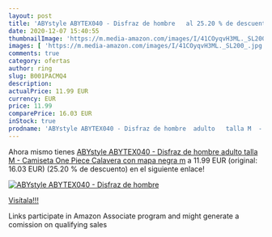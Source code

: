 ```yaml
---
layout: post
title: 'ABYstyle ABYTEX040 - Disfraz de hombre   al 25.20 % de descuento'
date: 2020-12-07 15:40:55
thumbnailImage: 'https://m.media-amazon.com/images/I/41COyqvH3ML._SL200_.jpg'
images: [ 'https://m.media-amazon.com/images/I/41COyqvH3ML._SL200_.jpg' ]
comments: true
category: ofertas
author: ring
slug: B001PACMQ4
description:
actualPrice: 11.99 EUR
currency: EUR
price: 11.99
comparePrice: 16.03 EUR
inStock: true
prodname: 'ABYstyle ABYTEX040 - Disfraz de hombre  adulto   talla M  - Camiseta One Piece Calavera con mapa negra m'
---
```


Ahora mismo tienes [ABYstyle ABYTEX040 - Disfraz de hombre  adulto   talla M  - Camiseta One Piece Calavera con mapa negra m](https://www.amazon.es/dp/B001PACMQ4/?tag=tolees-21) a 11.99 EUR (original: 16.03 EUR) (25.20 %  de descuento) en el siguiente enlace!

[![ABYstyle ABYTEX040 - Disfraz de hombre  ](https://m.media-amazon.com/images/I/41COyqvH3ML._SL200_.jpg)](https://www.amazon.es/dp/B001PACMQ4/?tag=tolees-21)

[Visítala!!!](https://www.amazon.es/dp/B001PACMQ4/?tag=tolees-21)

Links participate in Amazon Associate program and might generate a comission on qualifying sales
